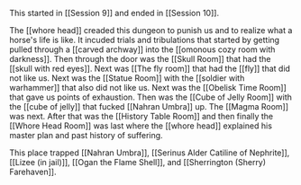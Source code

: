 This started in [[Session 9]] and ended in [[Session 10]]. 

The [[whore head]] creaded this dungeon to punish us and to realize what a horse's life is like. It incuded trials and tribulations that started by getting pulled through a [[carved archway]] into the [[omonous cozy room with darkness]]. Then through the door was the [[Skull Room]] that had the [[skull with red eyes]]. Next was [[The fly room]] that had the [[fly]] that did not like us. Next was the [[Statue Room]] with the [[soldier with warhammer]] that also did not like us. Next was the [[Obelisk Time Room]] that gave us points of exhaustion. Then was the [[Cube of Jelly Room]] with the [[cube of jelly]] that fucked [[Nahran Umbra]] up. The [[Magma Room]] was next. After that was the [[History Table Room]] and then finally the [[Whore Head Room]] was last where the [[whore head]] explained his master plan and past history of suffering. 

This place trapped [[Nahran Umbra]], [[Serinus Alder Catiline of Nephrite]], [[Lizee (in jail)]], [[Ogan the Flame Shell]], and [[Sherrington (Sherry) Farehaven]]. 